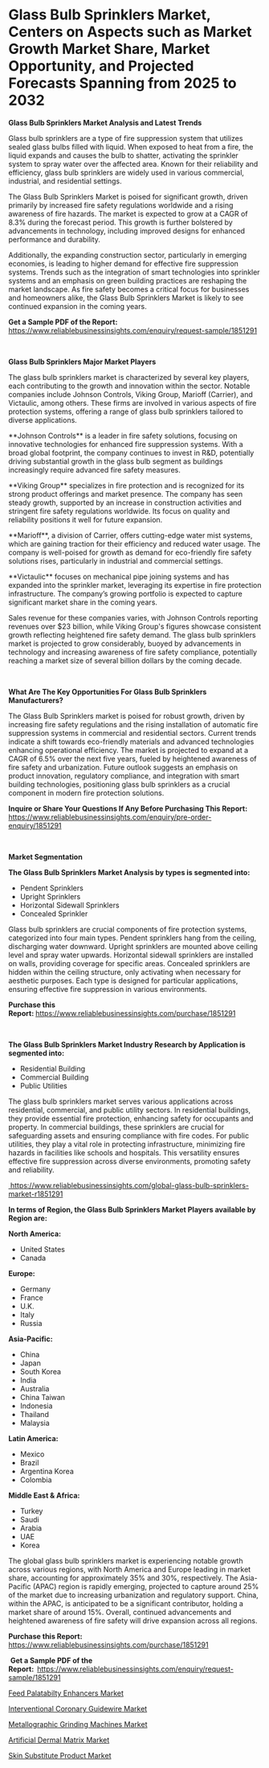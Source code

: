 <p><h1>Glass Bulb Sprinklers Market, Centers on Aspects such as Market Growth Market Share, Market Opportunity, and Projected Forecasts Spanning from 2025 to 2032</h1></p><p><strong>Glass Bulb Sprinklers Market Analysis and Latest Trends</strong></p>
<p><p>Glass bulb sprinklers are a type of fire suppression system that utilizes sealed glass bulbs filled with liquid. When exposed to heat from a fire, the liquid expands and causes the bulb to shatter, activating the sprinkler system to spray water over the affected area. Known for their reliability and efficiency, glass bulb sprinklers are widely used in various commercial, industrial, and residential settings.</p><p>The Glass Bulb Sprinklers Market is poised for significant growth, driven primarily by increased fire safety regulations worldwide and a rising awareness of fire hazards. The market is expected to grow at a CAGR of 8.3% during the forecast period. This growth is further bolstered by advancements in technology, including improved designs for enhanced performance and durability. </p><p>Additionally, the expanding construction sector, particularly in emerging economies, is leading to higher demand for effective fire suppression systems. Trends such as the integration of smart technologies into sprinkler systems and an emphasis on green building practices are reshaping the market landscape. As fire safety becomes a critical focus for businesses and homeowners alike, the Glass Bulb Sprinklers Market is likely to see continued expansion in the coming years.</p></p>
<p><strong>Get a Sample PDF of the Report:&nbsp;</strong> <a href="https://www.reliablebusinessinsights.com/enquiry/request-sample/1851291?utm_campaign=1113&utm_medium=2&utm_source=Github&utm_content=ia&utm_term=07012025&utm_id=glass-bulb-sprinklers">https://www.reliablebusinessinsights.com/enquiry/request-sample/1851291</a></p>
<p>&nbsp;</p>
<p><strong>Glass Bulb Sprinklers Major Market Players</strong></p>
<p><p>The glass bulb sprinklers market is characterized by several key players, each contributing to the growth and innovation within the sector. Notable companies include Johnson Controls, Viking Group, Marioff (Carrier), and Victaulic, among others. These firms are involved in various aspects of fire protection systems, offering a range of glass bulb sprinklers tailored to diverse applications.</p><p>**Johnson Controls** is a leader in fire safety solutions, focusing on innovative technologies for enhanced fire suppression systems. With a broad global footprint, the company continues to invest in R&D, potentially driving substantial growth in the glass bulb segment as buildings increasingly require advanced fire safety measures.</p><p>**Viking Group** specializes in fire protection and is recognized for its strong product offerings and market presence. The company has seen steady growth, supported by an increase in construction activities and stringent fire safety regulations worldwide. Its focus on quality and reliability positions it well for future expansion.</p><p>**Marioff**, a division of Carrier, offers cutting-edge water mist systems, which are gaining traction for their efficiency and reduced water usage. The company is well-poised for growth as demand for eco-friendly fire safety solutions rises, particularly in industrial and commercial settings.</p><p>**Victaulic** focuses on mechanical pipe joining systems and has expanded into the sprinkler market, leveraging its expertise in fire protection infrastructure. The company’s growing portfolio is expected to capture significant market share in the coming years.</p><p>Sales revenue for these companies varies, with Johnson Controls reporting revenues over $23 billion, while Viking Group's figures showcase consistent growth reflecting heightened fire safety demand. The glass bulb sprinklers market is projected to grow considerably, buoyed by advancements in technology and increasing awareness of fire safety compliance, potentially reaching a market size of several billion dollars by the coming decade.</p></p>
<p>&nbsp;</p>
<p><strong>What Are The Key Opportunities For Glass Bulb Sprinklers Manufacturers?</strong></p>
<p><p>The Glass Bulb Sprinklers market is poised for robust growth, driven by increasing fire safety regulations and the rising installation of automatic fire suppression systems in commercial and residential sectors. Current trends indicate a shift towards eco-friendly materials and advanced technologies enhancing operational efficiency. The market is projected to expand at a CAGR of 6.5% over the next five years, fueled by heightened awareness of fire safety and urbanization. Future outlook suggests an emphasis on product innovation, regulatory compliance, and integration with smart building technologies, positioning glass bulb sprinklers as a crucial component in modern fire protection solutions.</p></p>
<p><strong>Inquire or Share Your Questions If Any Before Purchasing This Report:</strong> <a href="https://www.reliablebusinessinsights.com/enquiry/pre-order-enquiry/1851291?utm_campaign=1113&utm_medium=2&utm_source=Github&utm_content=ia&utm_term=07012025&utm_id=glass-bulb-sprinklers">https://www.reliablebusinessinsights.com/enquiry/pre-order-enquiry/1851291</a></p>
<p>&nbsp;</p>
<p><strong>Market Segmentation</strong></p>
<p><strong>The Glass Bulb Sprinklers Market Analysis by types is segmented into:</strong></p>
<p><ul><li>Pendent Sprinklers</li><li>Upright Sprinklers</li><li>Horizontal Sidewall Sprinklers</li><li>Concealed Sprinkler</li></ul></p>
<p><p>Glass bulb sprinklers are crucial components of fire protection systems, categorized into four main types. Pendent sprinklers hang from the ceiling, discharging water downward. Upright sprinklers are mounted above ceiling level and spray water upwards. Horizontal sidewall sprinklers are installed on walls, providing coverage for specific areas. Concealed sprinklers are hidden within the ceiling structure, only activating when necessary for aesthetic purposes. Each type is designed for particular applications, ensuring effective fire suppression in various environments.</p></p>
<p><strong>Purchase this Report:&nbsp;</strong><a href="https://www.reliablebusinessinsights.com/purchase/1851291?utm_campaign=1113&utm_medium=2&utm_source=Github&utm_content=ia&utm_term=07012025&utm_id=glass-bulb-sprinklers">https://www.reliablebusinessinsights.com/purchase/1851291</a></p>
<p>&nbsp;</p>
<p><strong>The Glass Bulb Sprinklers Market Industry Research by Application is segmented into:</strong></p>
<p><ul><li>Residential Building</li><li>Commercial Building</li><li>Public Utilities</li></ul></p>
<p><p>The glass bulb sprinklers market serves various applications across residential, commercial, and public utility sectors. In residential buildings, they provide essential fire protection, enhancing safety for occupants and property. In commercial buildings, these sprinklers are crucial for safeguarding assets and ensuring compliance with fire codes. For public utilities, they play a vital role in protecting infrastructure, minimizing fire hazards in facilities like schools and hospitals. This versatility ensures effective fire suppression across diverse environments, promoting safety and reliability.</p></p>
<p><a href="https://www.reliablebusinessinsights.com/global-glass-bulb-sprinklers-market-r1851291?utm_campaign=1113&utm_medium=2&utm_source=Github&utm_content=ia&utm_term=07012025&utm_id=glass-bulb-sprinklers">&nbsp;https://www.reliablebusinessinsights.com/global-glass-bulb-sprinklers-market-r1851291</a></p>
<p><strong>In terms of Region, the Glass Bulb Sprinklers Market Players available by Region are:</strong></p>
<p>
    <p> <strong> North America: </strong>
        <ul>
            <li>United States</li>
            <li>Canada</li>
        </ul>
        </p> 
    <p> <strong> Europe: </strong>
        <ul>
            <li>Germany</li>
            <li>France</li>
            <li>U.K.</li>
            <li>Italy</li>
            <li>Russia</li>
        </ul>
        </p> 
    <p> <strong> Asia-Pacific: </strong>
        <ul>
            <li>China</li>
            <li>Japan</li>
            <li>South Korea</li>
            <li>India</li>
            <li>Australia</li>
            <li>China Taiwan</li>
            <li>Indonesia</li>
            <li>Thailand</li>
            <li>Malaysia</li>
        </ul>
        </p> 
    <p> <strong> Latin America: </strong>
        <ul>
            <li>Mexico</li>
            <li>Brazil</li>
            <li>Argentina Korea</li>
            <li>Colombia</li>
        </ul>
        </p> 
    <p> <strong> Middle East & Africa: </strong>
        <ul>
            <li>Turkey</li>
            <li>Saudi</li>
            <li>Arabia</li>
            <li>UAE</li>
            <li>Korea</li>
        </ul>
    </p>
    </p>
<p><p>The global glass bulb sprinklers market is experiencing notable growth across various regions, with North America and Europe leading in market share, accounting for approximately 35% and 30%, respectively. The Asia-Pacific (APAC) region is rapidly emerging, projected to capture around 25% of the market due to increasing urbanization and regulatory support. China, within the APAC, is anticipated to be a significant contributor, holding a market share of around 15%. Overall, continued advancements and heightened awareness of fire safety will drive expansion across all regions.</p></p>
<p><strong>Purchase this Report: </strong><a href="https://www.reliablebusinessinsights.com/purchase/1851291?utm_campaign=1113&utm_medium=2&utm_source=Github&utm_content=ia&utm_term=07012025&utm_id=glass-bulb-sprinklers">https://www.reliablebusinessinsights.com/purchase/1851291</a></p>
<p>&nbsp;<strong>Get a Sample PDF of the Report:&nbsp;&nbsp;</strong><a href="https://www.reliablebusinessinsights.com/enquiry/request-sample/1851291?utm_campaign=1113&utm_medium=2&utm_source=Github&utm_content=ia&utm_term=07012025&utm_id=glass-bulb-sprinklers">https://www.reliablebusinessinsights.com/enquiry/request-sample/1851291</a></p>
<p><strong></strong></p>
<p><p><a href="https://www.linkedin.com/pulse/exploring-feed-palatabilty-enhancers-market-dynamics-projected-qfj2f?utm_campaign=1113&utm_medium=2&utm_source=Github&utm_content=ia&utm_term=07012025&utm_id=glass-bulb-sprinklers">Feed Palatabilty Enhancers Market</a></p><p><a href="https://www.linkedin.com/pulse/assessing-effect-ofcompany-theinterventional-coronary-zpukf?utm_campaign=1113&utm_medium=2&utm_source=Github&utm_content=ia&utm_term=07012025&utm_id=glass-bulb-sprinklers">Interventional Coronary Guidewire Market</a></p><p><a href="https://www.linkedin.com/pulse/metallographic-grinding-machines-market-research-key-insights-al2if?utm_campaign=1113&utm_medium=2&utm_source=Github&utm_content=ia&utm_term=07012025&utm_id=glass-bulb-sprinklers">Metallographic Grinding Machines Market</a></p><p><a href="https://github.com/princessbartram3/Market-Research-Report-List-1/blob/main/artificial-dermal-matrix-market.md?utm_campaign=1113&utm_medium=2&utm_source=Github&utm_content=ia&utm_term=07012025&utm_id=glass-bulb-sprinklers">Artificial Dermal Matrix Market</a></p><p><a href="https://github.com/edacruz6/Market-Research-Report-List-1/blob/main/skin-substitute-product-market.md?utm_campaign=1113&utm_medium=2&utm_source=Github&utm_content=ia&utm_term=07012025&utm_id=glass-bulb-sprinklers">Skin Substitute Product Market</a></p></p>